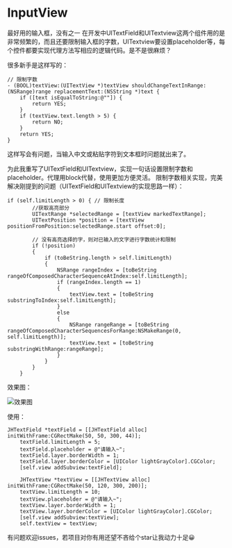 # InputView
最好用的输入框，没有之一
在开发中UITextField和UITextview这两个组件用的是非常频繁的，而且还要限制输入框的字数，UITextview要设置placeholder等，每个控件都要实现代理方法写相应的逻辑代码。是不是很麻烦？

很多新手是这样写的：
```
// 限制字数
- (BOOL)textView:(UITextView *)textView shouldChangeTextInRange:(NSRange)range replacementText:(NSString *)text {
    if ([text isEqualToString:@""]) {
        return YES;
    }
    if (textView.text.length > 5) {
        return NO;
    }
    return YES;
}
```
这样写会有问题，当输入中文或粘贴字符到文本框时问题就出来了。


为此我重写了UITextField和UITextview，实现一句话设置限制字数和placeholder。代理用block代替，使用更加方便灵活。
限制字数相关实现，完美解决刚提到的问题（UITextField和UITextview的实现思路一样）：
```
if (self.limitLength > 0) { // 限制长度
        //获取高亮部分
        UITextRange *selectedRange = [textView markedTextRange];
        UITextPosition *position = [textView positionFromPosition:selectedRange.start offset:0];
        
        // 没有高亮选择的字，则对已输入的文字进行字数统计和限制
        if (!position)
        {
            if (toBeString.length > self.limitLength)
            {
                NSRange rangeIndex = [toBeString rangeOfComposedCharacterSequenceAtIndex:self.limitLength];
                if (rangeIndex.length == 1)
                {
                    textView.text = [toBeString substringToIndex:self.limitLength];
                }
                else
                {
                    NSRange rangeRange = [toBeString rangeOfComposedCharacterSequencesForRange:NSMakeRange(0, self.limitLength)];
                    textView.text = [toBeString substringWithRange:rangeRange];
                }
            }
        }
    }
```

效果图：

![效果图](http://upload-images.jianshu.io/upload_images/3950574-96f4fc4e5debd3cf.png?imageMogr2/auto-orient/strip%7CimageView2/2/w/1240)

使用：
```
JHTextField *textField = [[JHTextField alloc] initWithFrame:CGRectMake(50, 50, 300, 44)];
    textField.limitLength = 5;
    textField.placeholder = @"请输入~";
    textField.layer.borderWidth = 1;
    textField.layer.borderColor = [UIColor lightGrayColor].CGColor;
    [self.view addSubview:textField];
    
    JHTextView *textView = [[JHTextView alloc] initWithFrame:CGRectMake(50, 120, 300, 200)];
    textView.limitLength = 10;
    textView.placeholder = @"请输入~";
    textView.layer.borderWidth = 1;
    textView.layer.borderColor = [UIColor lightGrayColor].CGColor;
    [self.view addSubview:textView];
    self.textView = textView;
```
有问题欢迎issues，若项目对你有用还望不吝给个star让我动力十足😀
